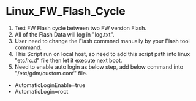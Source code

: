 # Linux_FW_Flash_Cycle
1. Test FW Flash cycle between two FW version Flash.
2. All of the Flash Data will log in "log.txt".
3. User need to change the Flash commnad manually by your Flash tool command.
4. This Script run on local host, so need to add this script path into linux "etc/rc.d" file then let it execute next boot.
5. Need to enable auto login as below step, add below command into "/etc/gdm/custom.conf" file. 
  - AutomaticLoginEnable=true
  - AutomaticLogin=root
